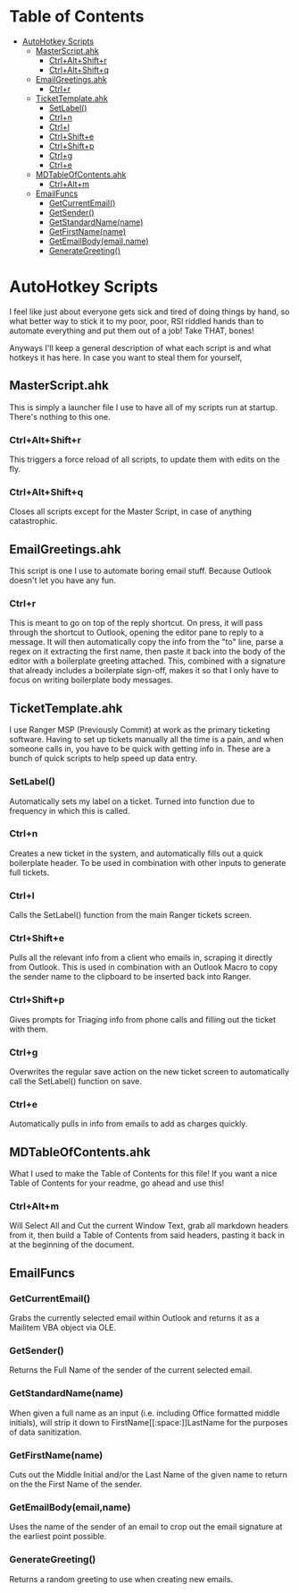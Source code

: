 # Table of Contents

* [AutoHotkey Scripts](#AutoHotkey+Scripts)
	* [MasterScript.ahk](#MasterScriptahk)
		* [Ctrl+Alt+Shift+r](#CtrlAltShiftr)
		* [Ctrl+Alt+Shift+q](#CtrlAltShiftq)
	* [EmailGreetings.ahk](#EmailGreetingsahk)
		* [Ctrl+r](#Ctrlr)
	* [TicketTemplate.ahk](#TicketTemplateahk)
		* [SetLabel()](#SetLabel())
		* [Ctrl+n](#Ctrln)
		* [Ctrl+l](#Ctrll)
		* [Ctrl+Shift+e](#CtrlShifte)
		* [Ctrl+Shift+p](#CtrlShiftp)
		* [Ctrl+g](#Ctrlg)
		* [Ctrl+e](#Ctrle)
	* [MDTableOfContents.ahk](#MDTableOfContentsahk)
		* [Ctrl+Alt+m](#CtrlAltm)
	* [EmailFuncs](#EmailFuncs)
		* [GetCurrentEmail()](#GetCurrentEmail())
		* [GetSender()](#GetSender())
		* [GetStandardName(name)](#GetStandardName(name))
		* [GetFirstName(name)](#GetFirstName(name))
		* [GetEmailBody(email,name)](#GetEmailBody(email,name))
		* [GenerateGreeting()](#GenerateGreeting())

# AutoHotkey Scripts

I feel like just about everyone gets sick and tired of doing things by hand, so what better way to stick it to my poor, poor, RSI riddled hands than to automate everything and put them out of a job! Take THAT, bones!

Anyways I'll keep a general description of what each script is and what hotkeys it has here. In case you want to steal them for yourself,

## MasterScript.ahk

This is simply a launcher file I use to have all of my scripts run at startup. There's nothing to this one.

### Ctrl+Alt+Shift+r

This triggers a force reload of all scripts, to update them with edits on the fly.

### Ctrl+Alt+Shift+q

Closes all scripts except for the Master Script, in case of anything catastrophic.

## EmailGreetings.ahk

This script is one I use to automate boring email stuff. Because Outlook doesn't let you have any fun.

### Ctrl+r

This is meant to go on top of the reply shortcut. On press, it will pass through the shortcut to Outlook, opening the editor pane to reply to a message. It will then automatically copy the info from the "to" line, parse a regex on it extracting the first name, then paste it back into the body of the editor with a boilerplate greeting attached. This, combined with a signature that already includes a boilerplate sign-off, makes it so that I only have to focus on writing boilerplate body messages.

## TicketTemplate.ahk

I use Ranger MSP (Previously Commit) at work as the primary ticketing software. Having to set up tickets manually all the time is a pain, and when someone calls in, you have to be quick with getting info in. These are a bunch of quick scripts to help speed up data entry.

### SetLabel()

Automatically sets my label on a ticket. Turned into function due to frequency in which this is called.

### Ctrl+n

Creates a new ticket in the system, and automatically fills out a quick boilerplate header. To be used in combination with other inputs to generate full tickets.

### Ctrl+l

Calls the SetLabel() function from the main Ranger tickets screen.

### Ctrl+Shift+e

Pulls all the relevant info from a client who emails in, scraping it directly from Outlook. This is used in combination with an Outlook Macro to copy the sender name to the clipboard to be inserted back into Ranger.

### Ctrl+Shift+p

Gives prompts for Triaging info from phone calls and filling out the ticket with them.

### Ctrl+g

Overwrites the regular save action on the new ticket screen to automatically call the SetLabel() function on save.

### Ctrl+e

Automatically pulls in info from emails to add as charges quickly.

## MDTableOfContents.ahk

What I used to make the Table of Contents for this file! If you want a nice Table of Contents for your readme, go ahead and use this!

### Ctrl+Alt+m

Will Select All and Cut the current Window Text, grab all markdown headers from it, then build a Table of Contents from said headers, pasting it back in at the beginning of the document.

## EmailFuncs

### GetCurrentEmail()

Grabs the currently selected email within Outlook and returns it as a Mailitem VBA object via OLE.

### GetSender()

Returns the Full Name of the sender of the current selected email.

### GetStandardName(name)

When given a full name as an input (i.e. including Office formatted middle initials), will strip it down to FirstName[[:space:]]LastName for the purposes of data sanitization.

### GetFirstName(name)

Cuts out the Middle Initial and/or the Last Name of the given name to return on the the First Name of the sender.

### GetEmailBody(email,name)

Uses the name of the sender of an email to crop out the email signature at the earliest point possible.

### GenerateGreeting()

Returns a random greeting to use when creating new emails.
